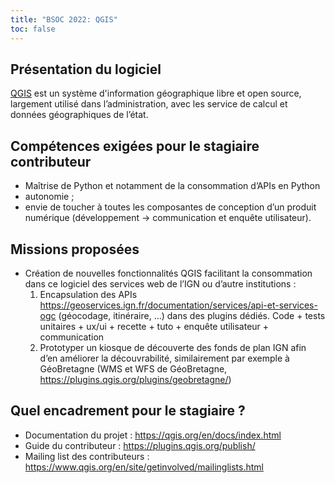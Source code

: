 ```yaml
---
title: "BSOC 2022: QGIS"
toc: false
---
```


## Présentation du logiciel

[QGIS](https://qgis.org/en/site/) est un système d'information géographique libre et open source, largement utilisé dans l’administration, avec les service de calcul et données géographiques de l’état.

## Compétences exigées pour le stagiaire contributeur

- Maîtrise de Python et notamment de la consommation d’APIs en Python
- autonomie ; 
- envie de toucher à toutes les composantes de conception d’un produit numérique (développement -> communication et enquête utilisateur).

## Missions proposées

- Création de nouvelles fonctionnalités QGIS facilitant la consommation dans ce logiciel des services web de l’IGN ou d’autre institutions :
  1. Encapsulation des APIs https://geoservices.ign.fr/documentation/services/api-et-services-ogc (géocodage, itinéraire, ...) dans des plugins dédiés. Code + tests unitaires + ux/ui + recette + tuto + enquête utilisateur + communication
  2. Prototyper un kiosque de découverte des fonds de plan IGN afin d’en améliorer la découvrabilité, similairement par exemple à GéoBretagne (WMS et WFS de GéoBretagne, https://plugins.qgis.org/plugins/geobretagne/)

## Quel encadrement pour le stagiaire ?

- Documentation du projet : https://qgis.org/en/docs/index.html
- Guide du contributeur : https://plugins.qgis.org/publish/
- Mailing list des contributeurs : https://www.qgis.org/en/site/getinvolved/mailinglists.html
